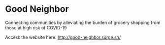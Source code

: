 # Good Neighbor

Connecting communities by alleviating the burden of grocery shopping from those at high risk of COVID-19

Access the website here: http://good-neighbor.surge.sh/